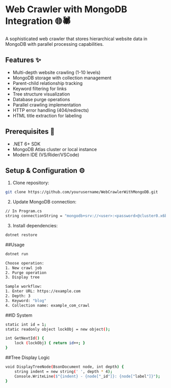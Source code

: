 # Web Crawler with MongoDB Integration 🌐🕷️

A sophisticated web crawler that stores hierarchical website data in MongoDB with parallel processing capabilities.

## Features ✨
- Multi-depth website crawling (1-10 levels)
- MongoDB storage with collection management
- Parent-child relationship tracking
- Keyword filtering for links
- Tree structure visualization
- Database purge operations
- Parallel crawling implementation
- HTTP error handling (404/redirects)
- HTML title extraction for labeling

## Prerequisites 🔧
- .NET 6+ SDK
- MongoDB Atlas cluster or local instance
- Modern IDE (VS/Rider/VSCode)

## Setup & Configuration ⚙️

1. Clone repository:
```bash
git clone https://github.com/yourusername/WebCrawlerWithMongoDB.git
```
2. Update MongoDB connection:
```bash
// In Program.cs
string connectionString = "mongodb+srv://<user>:<password>@cluster0.x6b5uvi.mongodb.net/";
```
3. Install dependencies:
```bash
dotnet restore
```

##Usage
```bash
dotnet run

Choose operation:
1. New crawl job
2. Purge operation
3. Display tree

Sample workflow:
1. Enter URL: https://example.com
2. Depth: 3
3. Keyword: "blog"
4. Collection name: example_com_crawl
```

##ID System
```bash
static int id = 1;
static readonly object lockObj = new object();

int GetNextId() {
    lock (lockObj) { return id++; }
}
```

##Tree Display Logic
```bash
void DisplayTreeNode(BsonDocument node, int depth) {
    string indent = new string(' ', depth * 4);
    Console.WriteLine($"{indent} - {node["_id"]}: {node["label"]}");
}
```
